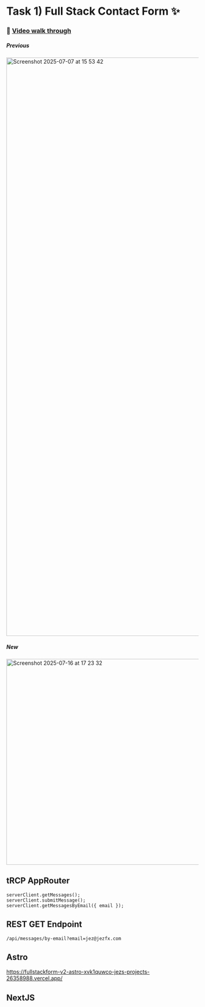 # Task 1) Full Stack Contact Form ✨

### 🎥 [Video walk through ](https://www.loom.com/share/93591ed6526948af9088d98c8938b92c?sid=4e450983-7a63-48fb-91c9-56b4813b7785)


##### Previous 
<img width="1512" alt="Screenshot 2025-07-07 at 15 53 42" src="https://github.com/user-attachments/assets/b9fd188f-2e29-45f5-8f6c-464121b904bb" />

##### New 
<img width="1083" height="538" alt="Screenshot 2025-07-16 at 17 23 32" src="https://github.com/user-attachments/assets/7b720c71-1599-492f-ab99-71c002a76ee4" />

## tRCP AppRouter 

```
serverClient.getMessages();
serverClient.submitMessage();
serverClient.getMessagesByEmail({ email });
```

## REST GET Endpoint
`/api/messages/by-email?email=jez@jezfx.com`


## Astro 
https://fullstackform-v2-astro-xvk1quwco-jezs-projects-26358988.vercel.app/

## NextJS 

